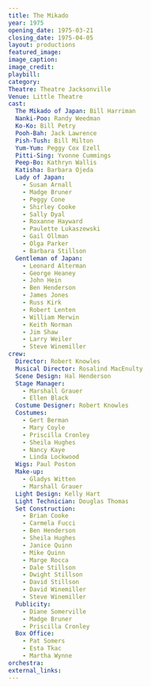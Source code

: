 ```yaml
---
title: The Mikado
year: 1975
opening_date: 1975-03-21
closing_date: 1975-04-05
layout: productions
featured_image: 
image_caption:
image_credit:
playbill: 
category: 
Theatre: Theatre Jacksonville
Venue: Little Theatre
cast:
  The Mikado of Japan: Bill Harriman
  Nanki-Poo: Randy Weedman
  Ko-Ko: Bill Petry
  Pooh-Bah: Jack Lawrence
  Pish-Tush: Bill Milton
  Yum-Yum: Peggy Cox Ezell
  Pitti-Sing: Yvonne Cummings
  Peep-Bo: Kathryn Wallis
  Katisha: Barbara Ojeda
  Lady of Japan:
    - Susan Arnall
    - Madge Bruner
    - Peggy Cone
    - Shirley Cooke
    - Sally Dyal
    - Roxanne Hayward
    - Paulette Lukaszewski
    - Gail Ollman
    - Olga Parker
    - Barbara Stillson
  Gentleman of Japan:
    - Leonard Alterman
    - George Heaney
    - John Hein
    - Ben Henderson
    - James Jones
    - Russ Kirk
    - Robert Lenten
    - William Merwin
    - Keith Norman
    - Jim Shaw
    - Larry Weiler
    - Steve Winemiller
crew:
  Director: Robert Knowles
  Musical Director: Rosalind MacEnulty
  Scene Design: Hal Henderson
  Stage Manager:
    - Marshall Grauer
    - Ellen Black
  Costume Designer: Robert Knowles
  Costumes:
    - Gert Berman
    - Mary Coyle
    - Priscilla Cronley
    - Sheila Hughes
    - Nancy Kaye
    - Linda Lockwood
  Wigs: Paul Poston
  Make-up:
    - Gladys Witten
    - Marshall Grauer
  Light Design: Kelly Hart
  Light Technician: Douglas Thomas
  Set Construction:
    - Brian Cooke
    - Carmela Fucci
    - Ben Henderson
    - Sheila Hughes
    - Janice Quinn
    - Mike Quinn
    - Marge Rocca
    - Dale Stillson
    - Dwight Stillson
    - David Stillson
    - David Winemiller
    - Steve Winemiller
  Publicity:
    - Diane Somerville
    - Madge Bruner
    - Priscilla Cronley
  Box Office:
    - Pat Somers
    - Esta Tkac
    - Martha Wynne
orchestra:
external_links:
---
```


